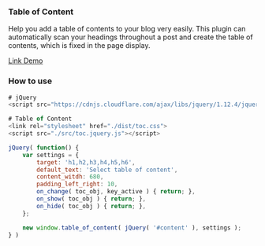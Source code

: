 ### Table of Content
Help you add a table of contents to your blog very easily. This plugin can automatically scan your headings throughout a post and create the table of contents, which is fixed in the page display.

[Link Demo](https://huynhhuynh.github.io/table-of-content-js/)

### How to use
```js
# jQuery
<script src="https://cdnjs.cloudflare.com/ajax/libs/jquery/1.12.4/jquery.min.js"></script>

# Table of Content
<link rel="stylesheet" href="./dist/toc.css">
<script src="./src/toc.jquery.js"></script>

jQuery( function() {
    var settings = {
        target: 'h1,h2,h3,h4,h5,h6',
        default_text: 'Select table of content',
        content_witdh: 680,
        padding_left_right: 10,
        on_change( toc_obj, key_active ) { return; },
        on_show( toc_obj ) { return; },
        on_hide( toc_obj ) { return; },
    };

    new window.table_of_content( jQuery( '#content' ), settings );
} )
```
